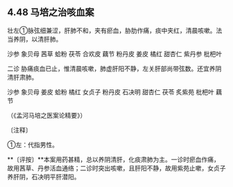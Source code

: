## 4.48 马培之治咳血案

壮左①脉弦细兼涩，肝肺不和，夹有瘀血，胁肋作痛，痰中夹红，清晨咳嗽。法当养阴，以清肝肺。

沙参 象贝母 茜草 蛤粉 茯苓 合欢皮 藕节 粉丹皮 姜皮 橘红 甜杏仁 紫丹参 枇杷叶

二诊 胁痛痰血已止，惟清晨咳嗽，肺虚肝阳不静，左关肝部尚带弦数。还宜养阴清肝肃肺。

沙参 象贝母 姜皮 蛤粉 橘红 女贞子 粉丹皮 石决明 甜杏仁 茯苓 炙紫苑 枇杷叶 藕节

（《孟河马培之医案论精要》）

〔注释〕

①左：代指男性。

**〔评按〕**本案用药甚精，总以养阴清肝，化痰肃肺为主。一诊时瘀血作痛，故用茜草、丹参活血通络；二诊时突出咳嗽，且肝阳不静，故用紫苑止嗽，女贞子养肝阴，石决明平肝潜阳。
